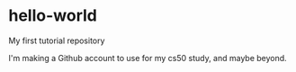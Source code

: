 # hello-world
My first tutorial repository

I'm making a Github account to use for my cs50 study, and maybe beyond. 
